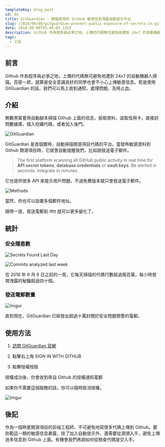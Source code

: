 ```yaml
---
templateKey: blog-post
id: 9a
title: GitGuardian - 開箱即用的 GitHub 敏感信息洩露自動提示平台
slug: /2018/09/08/gitguardian-prevent-public-exposure-of-secrets-in-github/
date: 2018-09-08T03:48:03.125Z
description: Github 作為程序員必爭之地，上傳的代碼無可避免地遭到 24x7 的自動機器人掃描。百密一疏，就算是安全意識良好的同學也會不小心上傳敏感信息。若是使用 GitGuardian 的話，我們可以馬上收到通知，處理問題，及時止血。
tags:
  - 工具
---
```


## 前言

Github 作為程序員必爭之地，上傳的代碼無可避免地遭到 24x7 的自動機器人掃描。百密一疏，就算是安全意識良好的同學也會不小心上傳敏感信息。若是使用 GitGuardian 的話，我們可以馬上收到通知，處理問題，及時止血。

## 介紹

無數黑客會用自動腳本掃描 Github 上面的信息，偷取資料，盜取信用卡，直接訪問數據庫，插入挖礦代碼，或者加入後門。

![GitGuardian](https://i.imgur.com/nnB1vCn.jpg)

GitGuardian 是首個實時，自動掃描開源項目代碼的平台。當發佈敏感資料到 Github 開源項目時，它就會自動提醒我們，比如說發送電子郵件。

> The first platform scanning all GitHub public activity in real time for **API secret tokens**, **database credentials** or **vault keys**. Be alerted in seconds. Integrate in minutes.

它也提供很多 API 來提示用戶問題，不過免費版本就只會發送電子郵件。

![Methods](https://i.imgur.com/aU3mF9t.jpg)

當然，你也可以設置多個郵件地址。

隨帶一提，發送電郵到 ifttt 就可以更多變化了。

## 統計

### 安全隱患數

![Secrets Found Last Day](https://i.imgur.com/5JO5XCw.jpg)

![Commits analyzed last week](https://i.imgur.com/O4lzz5A.jpg)

在 2018 年 9 月 8 日之前的一周，它每天掃描的代碼行數超過兩百萬，每小時發現洩露的秘鑰超過四十個。

### 發送電郵數量

![Imgur](https://i.imgur.com/uvkdclb.jpg)

直到現在，GitGuardian 已經發出超過十萬封關於安全問題預警的電郵。

## 使用方法

1. [訪問 GitGuardian 官網](https://www.gitguardian.com/)

1. 點擊右上角 SIGN IN WITH GITHUB

1. 點擊授權按鈕

授權成功後，你會收到來自 Github 的授權通知電郵

如果你不需要這個服務的話，你可以隨時取消授權。

![Imgur](https://i.imgur.com/iiD7flU.jpg)

## 後記

作為一個熱愛開源項目的前端工程師，不可避免地寫很多代碼上傳到 Github。要防範這一類的敏感信息暴露，除了加入自動提示外，還需要從源頭入手，避免上傳過多信息到 Github 上面。有機會我們再說如何從檢查代碼提交入手。

